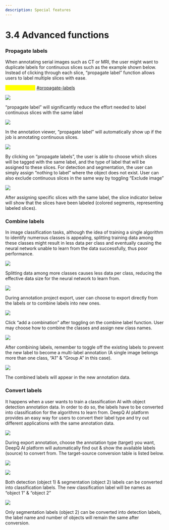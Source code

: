 ```yaml
---
description: Special features
---
```


# 3.4 Advanced functions

### **Propagate labels**

When annotating serial images such as CT or MRI, the user might want to duplicate labels for continuous slices such as the example shown below. Instead of clicking through each slice, “propagate label” function allows users to label multiple slices with ease.

<mark style="color:yellow;">Tutorial Video:</mark><img src="../.gitbook/assets/video-icon-small.jpg" alt="" data-size="line"> [#propagate-labels](../tutorial-videos/annotation-deepcap.md#propagate-labels "mention")

![](../.gitbook/assets/con-3-4-1.png)

“propagate label” will significantly reduce the effort needed to label continuous slices with the same label

![](../.gitbook/assets/con-3-4-2.png)

In the annotation viewer, “propagate label” will automatically show up if the job is annotating continuous slices.

![](../.gitbook/assets/con-3-4-3.png)

By clicking on “propagate labels”, the user is able to choose which slices will be tagged with the same label, and the type of label that will be assigned to these slices. For detection and segmentation, the user can simply assign “nothing to label” where the object does not exist. User can also exclude continuous slices in the same way by toggling “Exclude image”

![](../.gitbook/assets/con-3-4-4.png)

After assigning specific slices with the same label, the slice indicator below will show that the slices have been labeled (colored segments, representing labeled slices).

### Combine labels

In image classification tasks, although the idea of training a single algorithm to identify numerous classes is appealing, splitting training data among these classes might result in less data per class and eventually causing the neural network unable to learn from the data successfully, thus poor performance.

![](../.gitbook/assets/con-3-4-5.png)

Splitting data among more classes causes less data per class, reducing the effective data size for the neural network to learn from.

![](../.gitbook/assets/con-3-4-6.png)

During annotation project export, user can choose to export directly from the labels or to combine labels into new ones.

![](../.gitbook/assets/con-3-4-7.png)

Click “add a combination” after toggling on the combine label function. User may choose how to combine the classes and assign new class names.

![](../.gitbook/assets/con-3-4-8.png)

After combining labels, remember to toggle off the existing labels to prevent the new label to become a multi-label annotation (A single image belongs more than one class, “A1” & “Group A” in this case).

![](../.gitbook/assets/con-3-4-9.png)

The combined labels will appear in the new annotation data.

### **Convert labels**

It happens when a user wants to train a classification AI with object detection annotation data. In order to do so, the labels have to be converted into classification for the algorithms to learn from. DeepQ AI platform provides an easy way for users to convert their label type and try out different applications with the same annotation data.

![](../.gitbook/assets/con-3-4-10.png)

During export annotation, choose the annotation type (target) you want, DeepQ AI platform will automatically find out & show the available labels (source) to convert from. The target-source conversion table is listed below.

![](../.gitbook/assets/con-3-4-11.png)

![](../.gitbook/assets/con-3-4-12.png)

Both detection (object 1) & segmentation (object 2) labels can be converted into classification labels. The new classification label will be names as “object 1” & “object 2”

![](../.gitbook/assets/con-3-4-13.png)

Only segmentation labels (object 2) can be converted into detection labels, the label name and number of objects will remain the same after conversion.
